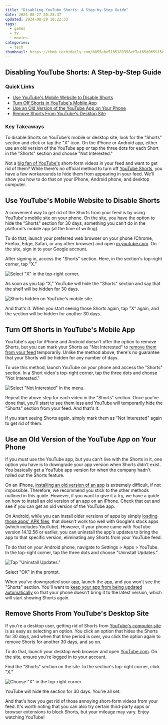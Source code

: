 ```yaml
---
title: "Disabling YouTube Shorts: A Step-by-Step Guide"
date: 2024-08-27 20:28:37
updated: 2024-08-29 10:22:33
tags:
  - games
  - tv
  - movies
categories:
  - tech
thumbnail: https://thmb.techidaily.com/b855ebe51b5189358ef7af65d06591503136d0471619c6e6540592a14f8eb424.jpg
---
```


## Disabling YouTube Shorts: A Step-by-Step Guide

### Quick Links

* [Use YouTube's Mobile Website to Disable Shorts](https://techtrends.techidaily.com/1722887245547-step-by-step-fix-for-when-your-samsung-galaxy-cant-find-a-network-expert-advice-inside/)
* [Turn Off Shorts in YouTube's Mobile App](https://fix-guide.techidaily.com/strategies-for-apps-that-wont-download-from-play-store-on-lava-yuva-3-drfone-by-drfone-fix-android-problems-fix-android-problems/)
* [Use an Old Version of the YouTube App on Your Phone](https://visual-screen-recording.techidaily.com/updated-2024-approved-bass-brilliance-new-device-overview/)
* [Remove Shorts From YouTube's Desktop Site](https://win-blog.techidaily.com/expert-fixes-for-magic-the-gathering-arenas-puzzling-black-display-complication/)

### Key Takeaways

 To disable Shorts on YouTube's mobile or desktop site, look for the "Shorts" section and click or tap the "X" icon. On the iPhone or Android app, either use an old version of the YouTube app or tap the three dots for each Short in the "Shorts" section and choose "Not Interested."

 Not a [big fan of YouTube's](https://screen-activity-recording.techidaily.com/updated-superior-sound-capture-insiders-list-of-the-best-9-microphones-online-for-2024/) short-form videos in your feed and want to get rid of them? While there's no official method to turn off [YouTube Shorts](https://hardware-help.techidaily.com/enhance-your-gaming-world-the-ultimate-guide-to-installing-asus-970-pro-gpus/), you have a few workarounds to hide them from appearing in your feed. We'll show you how to do that on your iPhone, Android phone, and desktop computer.

##  Use YouTube's Mobile Website to Disable Shorts

 A convenient way to get rid of the Shorts from your feed is by using YouTube's mobile site on your phone. On the site, you have the option to hide the "Shorts" section for 30 days, something you can't do in the platform's mobile app (at the time of writing).

 To do that, launch your preferred web browser on your phone (Chrome, Firefox, Edge, Safari, or any other browser) and open [m.youtube.com](https://m.youtube.com/). On the site, sign in to your Google account.

 After signing in, access the "Shorts" section. Here, in the section's top-right corner, tap "X."

![Select &quot;X&quot; in the top-right corner.](https://static1.howtogeekimages.com/wordpress/wp-content/uploads/2023/06/1-youtube-mobile-site-disable-shorts.png) 

 As soon as you tap "X," YouTube will hide the "Shorts" section and say that the shelf will be hidden for 30 days.

![Shorts hidden on YouTube's mobile site.](https://static1.howtogeekimages.com/wordpress/wp-content/uploads/2023/06/2-youtube-mobile-site-shorts-hidden.png) 

 And that's it. When you start seeing those Shorts again, tap "X" again, and the section will be hidden for another 30 days.

##  Turn Off Shorts in YouTube's Mobile App

 YouTube's app for iPhone and Android doesn't offer the option to remove Shorts, but you can mark your Shorts as "Not Interested" to [remove them from your feed](https://facebook-record-videos.techidaily.com/updated-driving-income-through-youtube-shorts-crucial-elements-and-earnings-potential-for-2024/) temporarily. Unlike the method above, there's no guarantee that your Shorts will be hidden for any number of days.

 To use this method, launch YouTube on your phone and access the "Shorts" section. In a Short video's top-right corner, tap the three dots and choose "Not Interested."

![Select "Not Interested" in the menu.](https://static1.howtogeekimages.com/wordpress/wp-content/uploads/2023/06/3-youtube-mobile-app-shorts-not-interested.png) 

 Repeat the above step for each video in the "Shorts" section. Once you've done that, you'll start to see them less and YouTube will temporarily hide the "Shorts" section from your feed. And that's it.

 If you start seeing Shorts again, simply mark them as "Not Interested" again to get rid of them.

##  Use an Old Version of the YouTube App on Your Phone

 If you must use the YouTube app, but you can't live with the Shorts in it, one option you have is to downgrade your app version when Shorts didn't exist. You basically get a YouTube app version for when the company hadn't rolled out the Shorts feature.

 On an iPhone, [installing an old version of an app](https://extra-hints.techidaily.com/updated-a-practical-guide-to-using-vsco-for-professionals/) is extremely difficult, if not impossible. Therefore, we recommend you stick to the other methods outlined in this guide. However, if you want to give it a try, we have a guide on how to install an old version of an app on an iPhone. Check that out and see if you can get an old version of the YouTube app.

 On Android, while you can install older versions of apps by simply [loading those apps' APK files](https://facebook-video-content.techidaily.com/updated-unlock-premium-quality-streaming-on-the-worlds-largest-network/), that doesn't work too well with Google's stock apps (which includes YouTube). However, if your phone came with YouTube version 14.12.56 or earlier, you can uninstall the app's updates to bring the app to that specific version, eliminating any Shorts from your YouTube feed.

 To do that on your Android phone, navigate to Settings > Apps > YouTube. In the top-right corner, tap the three dots and choose "Uninstall Updates."

![Tap "Uninstall Updates."](https://static1.howtogeekimages.com/wordpress/wp-content/uploads/2023/06/4-uninstall-youtube-app-updates-android.png) 

 Select "OK" in the prompt.

 When you've downgraded your app, launch the app, and you won't see the "Shorts" section. You'll want to [keep your app from being updated automatically](https://youtube-zero.techidaily.com/cing-video-success-top-8-yt-thumbnail-strategies-for-2024/) so that your phone doesn't bring it to the latest version, which will start showing Shorts again.

##  Remove Shorts From YouTube's Desktop Site

 If you're a desktop user, getting rid of Shorts from [YouTube's computer site](https://on-screen-recording.techidaily.com/in-2024-ultimate-arena-crafting-the-quintessential-7-total-war-tactics/) is as easy as selecting an option. You click an option that hides the Shorts for 30 days, and when that time period is over, you click the option again to remove Shorts for another 30 days, and so on.

 To do that, launch your desktop web browser and open [YouTube.com](https://www.youtube.com/). On the site, ensure you're logged in to your account.

 Find the "Shorts" section on the site. In the section's top-right corner, click "X."

![Choose "X" in the top-right corner.](https://static1.howtogeekimages.com/wordpress/wp-content/uploads/2023/06/5-youtube-desktop-site-remove-shorts.png) 

 YouTube will hide the section for 30 days. You're all set.

 And that's how you get rid of those annoying short-form videos from your feed. It's worth noting that you can also try certain third-party apps or browser extensions to block Shorts, but your mileage may vary. Enjoy watching YouTube!

<ins class="adsbygoogle"
     style="display:block"
     data-ad-format="autorelaxed"
     data-ad-client="ca-pub-7571918770474297"
     data-ad-slot="1223367746"></ins>



<ins class="adsbygoogle"
     style="display:block"
     data-ad-client="ca-pub-7571918770474297"
     data-ad-slot="8358498916"
     data-ad-format="auto"
     data-full-width-responsive="true"></ins>
